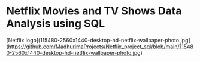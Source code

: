 # Netflix Movies and TV Shows Data Analysis using SQL
[Netflix logo](115480-2560x1440-desktop-hd-netflix-wallpaper-photo.jpg](https://github.com/MadhurimaProjects/Netflix_project_sql/blob/main/115480-2560x1440-desktop-hd-netflix-wallpaper-photo.jpg)
